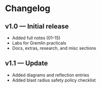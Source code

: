 # Changelog

## v1.0 — Initial release
- Added full notes (01–15)
- Labs for Gremlin practicals
- Docs, extras, research, and misc sections

## v1.1 — Update
- Added diagrams and reflection entries
- Added blast radius safety policy checklist
